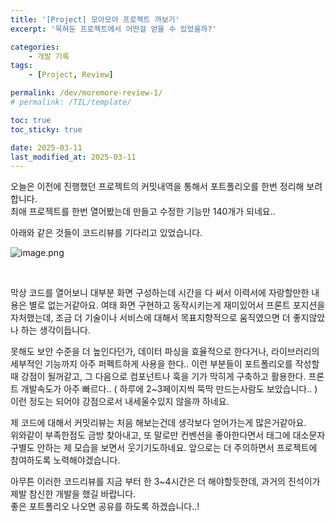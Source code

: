 ```yaml
---
title: '[Project] 모아모아 프로젝트 까보기'
excerpt: '묵혀둔 프로젝트에서 어떤걸 얻을 수 있었을까?'

categories:
    - 개발 기록
tags:
    - [Project, Review]

permalink: /dev/moremore-review-1/
# permalink: /TIL/template/

toc: true
toc_sticky: true

date: 2025-03-11
last_modified_at: 2025-03-11
---
```


오늘은 이전에 진행했던 프로젝트의 커밋내역을 통해서 포트폴리오를 한번 정리해 보려 합니다.  
최애 프로젝트를 한번 열어봤는데 만들고 수정한 기능만 140개가 되네요..

아래와 같은 것들이 코드리뷰를 기다리고 있었습니다.

![image.png](../../assets/img/project1.png)

<br>

막상 코드를 열어보니 대부분 화면 구성하는데 시간을 다 써서 이력서에 자랑할만한 내용은 별로 없는거같아요. 여태 화면 구현하고 동작시키는게 재미있어서 프론트 포지션을 자처했는데, 조금 더 기술이나 서비스에 대해서 목표지향적으로 움직였으면 더 좋지않았나 하는 생각이듭니다.

못해도 보안 수준을 더 높인다던가, 데이터 파싱을 효율적으로 한다거나, 라이브러리의 세부적인 기능까지 아주 퍼펙트하게 사용을 한다.. 이런 부분들이 포트폴리오를 작성할 때 강점이 될꺼같고, 그 다음으로 컴포넌트나 훅을 기가 막히게 구축하고 활용한다. 프론트 개발속도가 아주 빠르다.. ( 하루에 2~3페이지씩 뚝딱 만드는사람도 보았습니다.. ) 이런 정도는 되어야 강점으로서 내세울수있지 않을까 하네요.

제 코드에 대해서 커밋리뷰는 처음 해보는건데 생각보다 얻어가는게 많은거같아요.  
위와같이 부족한점도 금방 찾아내고, 또 말로만 컨벤션을 좋아한다면서 태그에 대소문자 구별도 안하는 제 모습을 보면서 웃기기도하네요.
앞으로는 더 주의하면서 프로젝트에 참여하도록 노력해야겠습니다.

아무튼 이러한 코드리뷰를 지금 부터 한 3~4시간은 더 해야할듯한데, 과거의 진석이가 제발 참신한 개발을 했길 바랍니다.  
좋은 포트폴리오 나오면 공유를 하도록 하겠습니다..!
